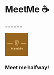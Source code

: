 # MeetMe :coffee: 
======

<img src="/icons/logo.png" width="75" height="75"/>

### Meet me halfway!
